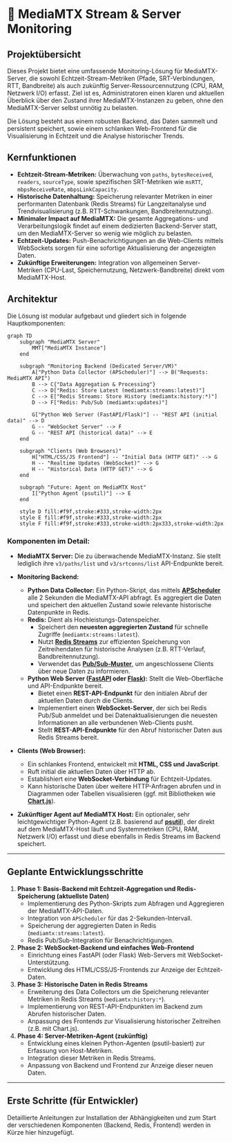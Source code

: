 # 📡 MediaMTX Stream & Server Monitoring

## Projektübersicht

Dieses Projekt bietet eine umfassende Monitoring-Lösung für MediaMTX-Server, die sowohl Echtzeit-Stream-Metriken (Pfade, SRT-Verbindungen, RTT, Bandbreite) als auch zukünftig Server-Ressourcennutzung (CPU, RAM, Netzwerk I/O) erfasst. Ziel ist es, Administratoren einen klaren und aktuellen Überblick über den Zustand ihrer MediaMTX-Instanzen zu geben, ohne den MediaMTX-Server selbst unnötig zu belasten.

Die Lösung besteht aus einem robusten Backend, das Daten sammelt und persistent speichert, sowie einem schlanken Web-Frontend für die Visualisierung in Echtzeit und die Analyse historischer Trends.

## Kernfunktionen

* **Echtzeit-Stream-Metriken:** Überwachung von `paths`, `bytesReceived`, `readers`, `sourceType`, sowie spezifischen SRT-Metriken wie `msRTT`, `mbpsReceiveRate`, `mbpsLinkCapacity`.
* **Historische Datenhaltung:** Speicherung relevanter Metriken in einer performanten Datenbank (Redis Streams) für Langzeitanalyse und Trendvisualisierung (z.B. RTT-Schwankungen, Bandbreitennutzung).
* **Minimaler Impact auf MediaMTX:** Die gesamte Aggregations- und Verarbeitungslogik findet auf einem dedizierten Backend-Server statt, um den MediaMTX-Server so wenig wie möglich zu belasten.
* **Echtzeit-Updates:** Push-Benachrichtigungen an die Web-Clients mittels WebSockets sorgen für eine sofortige Aktualisierung der angezeigten Daten.
* **Zukünftige Erweiterungen:** Integration von allgemeinen Server-Metriken (CPU-Last, Speichernutzung, Netzwerk-Bandbreite) direkt vom MediaMTX-Host.

## Architektur

Die Lösung ist modular aufgebaut und gliedert sich in folgende Hauptkomponenten:

```mermaid
graph TD
    subgraph "MediaMTX Server"
        MMT["MediaMTX Instance"]
    end

    subgraph "Monitoring Backend (Dedicated Server/VM)"
        A["Python Data Collector (APScheduler)"] --> B("Requests: MediaMTX API")
        B --> C{"Data Aggregation & Processing"}
        C --> D["Redis: Store Latest (mediamtx:streams:latest)"]
        C --> E["Redis Streams: Store History (mediamtx:history:*)"]
        D --> F["Redis: Pub/Sub (mediamtx:updates)"]

        G["Python Web Server (FastAPI/Flask)"] -- "REST API (initial data)" --> D
        G -- "WebSocket Server" --> F
        G -- "REST API (historical data)" --> E
    end

    subgraph "Clients (Web Browsers)"
        H["HTML/CSS/JS Frontend"] -- "Initial Data (HTTP GET)" --> G
        H -- "Realtime Updates (WebSocket)" --> G
        H -- "Historical Data (HTTP GET)" --> G
    end

    subgraph "Future: Agent on MediaMTX Host"
        I["Python Agent (psutil)"] --> E
    end

    style D fill:#f9f,stroke:#333,stroke-width:2px
    style E fill:#f9f,stroke:#333,stroke-width:2px
    style F fill:#f9f,stroke:#333,stroke-width:2px333,stroke-width:2px
```
### Komponenten im Detail:

* **MediaMTX Server:** Die zu überwachende MediaMTX-Instanz. Sie stellt lediglich ihre `v3/paths/list` und `v3/srtconns/list` API-Endpunkte bereit.

* **Monitoring Backend:**
    * **Python Data Collector:** Ein Python-Skript, das mittels **[APScheduler](https://apscheduler.readthedocs.io/)** alle 2 Sekunden die MediaMTX-API abfragt. Es aggregiert die Daten und speichert den aktuellen Zustand sowie relevante historische Datenpunkte in Redis.
    * **Redis:** Dient als Hochleistungs-Datenspeicher.
        * Speichert den **neuesten aggregierten Zustand** für schnelle Zugriffe (`mediamtx:streams:latest`).
        * Nutzt **[Redis Streams](https://redis.io/docs/data-types/streams/)** zur effizienten Speicherung von Zeitreihendaten für historische Analysen (z.B. RTT-Verlauf, Bandbreitennutzung).
        * Verwendet das **[Pub/Sub-Muster](https://redis.io/docs/manual/pubsub/)**, um angeschlossene Clients über neue Daten zu informieren.
    * **Python Web Server ([FastAPI](https://fastapi.tiangolo.com/) oder [Flask](https://flask.palletsprojects.com/)):** Stellt die Web-Oberfläche und API-Endpunkte bereit.
        * Bietet einen **REST-API-Endpunkt** für den initialen Abruf der aktuellen Daten durch die Clients.
        * Implementiert einen **WebSocket-Server**, der sich bei Redis Pub/Sub anmeldet und bei Datenaktualisierungen die neuesten Informationen an alle verbundenen Web-Clients pusht.
        * Stellt **REST-API-Endpunkte** für den Abruf historischer Daten aus Redis Streams bereit.

* **Clients (Web Browser):**
    * Ein schlankes Frontend, entwickelt mit **HTML, CSS und JavaScript**.
    * Ruft initial die aktuellen Daten über HTTP ab.
    * Establishiert eine **WebSocket-Verbindung** für Echtzeit-Updates.
    * Kann historische Daten über weitere HTTP-Anfragen abrufen und in Diagrammen oder Tabellen visualisieren (ggf. mit Bibliotheken wie **[Chart.js](https://www.chartjs.org/)**).

* **Zukünftiger Agent auf MediaMTX Host:** Ein optionaler, sehr leichtgewichtiger Python-Agent (z.B. basierend auf **[psutil](https://psutil.readthedocs.io/)**), der direkt auf dem MediaMTX-Host läuft und Systemmetriken (CPU, RAM, Netzwerk I/O) erfasst und diese ebenfalls in Redis Streams im Backend speichert.

---

## Geplante Entwicklungsschritte

1.  **Phase 1: Basis-Backend mit Echtzeit-Aggregation und Redis-Speicherung (aktuellste Daten)**
    * Implementierung des Python-Skripts zum Abfragen und Aggregieren der MediaMTX-API-Daten.
    * Integration von `APScheduler` für das 2-Sekunden-Intervall.
    * Speicherung der aggregierten Daten in Redis (`mediamtx:streams:latest`).
    * Redis Pub/Sub-Integration für Benachrichtigungen.
2.  **Phase 2: WebSocket-Backend und einfaches Web-Frontend**
    * Einrichtung eines FastAPI (oder Flask) Web-Servers mit WebSocket-Unterstützung.
    * Entwicklung des HTML/CSS/JS-Frontends zur Anzeige der Echtzeit-Daten.
3.  **Phase 3: Historische Daten in Redis Streams**
    * Erweiterung des Data Collectors um die Speicherung relevanter Metriken in Redis Streams (`mediamtx:history:*`).
    * Implementierung von REST-API-Endpunkten im Backend zum Abrufen historischer Daten.
    * Anpassung des Frontends zur Visualisierung historischer Zeitreihen (z.B. mit Chart.js).
4.  **Phase 4: Server-Metriken-Agent (zukünftig)**
    * Entwicklung eines kleinen Python-Agenten (psutil-basiert) zur Erfassung von Host-Metriken.
    * Integration dieser Metriken in Redis Streams.
    * Anpassung von Backend und Frontend zur Anzeige dieser neuen Daten.

---

## Erste Schritte (für Entwickler)

Detaillierte Anleitungen zur Installation der Abhängigkeiten und zum Start der verschiedenen Komponenten (Backend, Redis, Frontend) werden in Kürze hier hinzugefügt.
